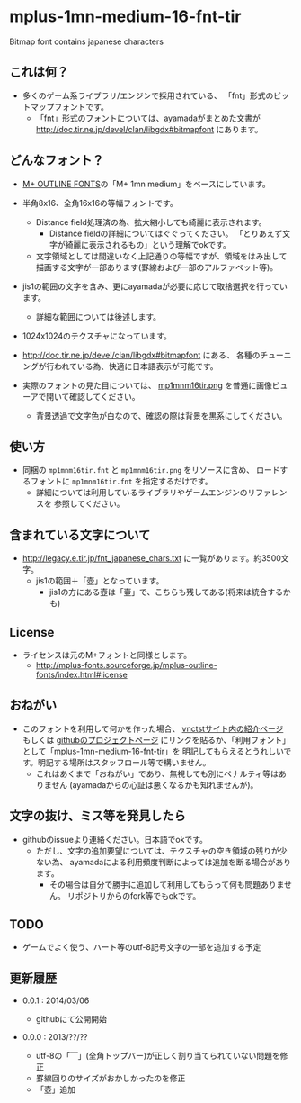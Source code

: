 # mplus-1mn-medium-16-fnt-tir

Bitmap font contains japanese characters


## これは何？

- 多くのゲーム系ライブラリ/エンジンで採用されている、
  「fnt」形式のビットマップフォントです。
    - 「fnt」形式のフォントについては、ayamadaがまとめた文書が
      http://doc.tir.ne.jp/devel/clan/libgdx#bitmapfont にあります。


## どんなフォント？

- [M+ OUTLINE FONTS](http://mplus-fonts.sourceforge.jp/mplus-outline-fonts/index.html)の「M+ 1mn medium」をベースにしています。

- 半角8x16、全角16x16の等幅フォントです。
    - Distance field処理済の為、拡大縮小しても綺麗に表示されます。
        - Distance fieldの詳細についてはぐぐってください。
          「とりあえず文字が綺麗に表示されるもの」という理解でokです。
    - 文字領域としては間違いなく上記通りの等幅ですが、領域をはみ出して
      描画する文字が一部あります(罫線および一部のアルファベット等)。

- jis1の範囲の文字を含み、更にayamadaが必要に応じて取捨選択を行っています。
    - 詳細な範囲については後述します。

- 1024x1024のテクスチャになっています。

- http://doc.tir.ne.jp/devel/clan/libgdx#bitmapfont にある、
  各種のチューニングが行われている為、快適に日本語表示が可能です。

- 実際のフォントの見た目については、
  [mp1mnm16tir.png](https://raw.github.com/ayamada/mplus-1mn-medium-16-fnt-tir/master/mp1mnm16tir.png)
  を普通に画像ビューアで開いて確認してください。
    - 背景透過で文字色が白なので、確認の際は背景を黒系にしてください。


## 使い方

- 同梱の `mp1mnm16tir.fnt` と `mp1mnm16tir.png` をリソースに含め、
  ロードするフォントに `mp1mnm16tir.fnt` を指定するだけです。
    - 詳細については利用しているライブラリやゲームエンジンのリファレンスを
      参照してください。


## 含まれている文字について

- http://legacy.e.tir.jp/fnt_japanese_chars.txt に一覧があります。約3500文字。
    - jis1の範囲＋「壺」となっています。
        - jis1の方にある壺は「壷」で、こちらも残してある(将来は統合するかも)


## License

- ライセンスは元のM+フォントと同様とします。
    - http://mplus-fonts.sourceforge.jp/mplus-outline-fonts/index.html#license


## おねがい

- このフォントを利用して何かを作った場合、
  [vnctstサイト内の紹介ページ](http://vnctst.tir.jp/ja/materials/mplus-1mn-medium-16-fnt-tir.html)
  もしくは
  [githubのプロジェクトページ](https://github.com/ayamada/mplus-1mn-medium-16-fnt-tir)
  にリンクを貼るか、「利用フォント」として「mplus-1mn-medium-16-fnt-tir」を
  明記してもらえるとうれしいです。明記する場所はスタッフロール等で構いません。
    - これはあくまで「おねがい」であり、無視しても別にペナルティ等はありません
      (ayamadaからの心証は悪くなるかも知れませんが)。


## 文字の抜け、ミス等を発見したら

- githubのissueより連絡ください。日本語でokです。
    - ただし、文字の追加要望については、テクスチャの空き領域の残りが少ない為、
      ayamadaによる利用頻度判断によっては追加を断る場合があります。
        - その場合は自分で勝手に追加して利用してもらって何も問題ありません。
          リポジトリからのfork等でもokです。


## TODO

- ゲームでよく使う、ハート等のutf-8記号文字の一部を追加する予定


## 更新履歴

- 0.0.1 : 2014/03/06
    - githubにて公開開始

- 0.0.0 : 2013/??/??
    - utf-8の「￣」(全角トップバー)が正しく割り当てられていない問題を修正
    - 罫線回りのサイズがおかしかったのを修正
    - 「壺」追加




